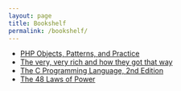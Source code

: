 ```yaml
---
layout: page
title: Bookshelf
permalink: /bookshelf/
---
```


* <a href="http://www.amazon.com/gp/product/1430260319/ref=as_li_tl?ie=UTF8&camp=1789&creative=9325&creativeASIN=1430260319&linkCode=as2&tag=kruno-20&linkId=LTSTOGM6GXM34RMB">PHP Objects, Patterns, and Practice</a><img src="http://ir-na.amazon-adsystem.com/e/ir?t=kruno-20&l=as2&o=1&a=1430260319" width="1" height="1" border="0" alt="" style="border:none !important; margin:0px !important;" />
* <a href="http://www.amazon.com/gp/product/B0006CH64K/ref=as_li_tl?ie=UTF8&camp=1789&creative=9325&creativeASIN=B0006CH64K&linkCode=as2&tag=kruno-20&linkId=VZNYYSXNWXVPDUUZ">The very, very rich and how they got that way</a><img src="http://ir-na.amazon-adsystem.com/e/ir?t=kruno-20&l=as2&o=1&a=B0006CH64K" width="1" height="1" border="0" alt="" style="border:none !important; margin:0px !important;" />
* <a href="http://www.amazon.com/gp/product/0131103628/ref=as_li_tl?ie=UTF8&camp=1789&creative=9325&creativeASIN=0131103628&linkCode=as2&tag=kruno-20&linkId=SAX4AQBX7ONED6QT">The C Programming Language, 2nd Edition</a><img src="http://ir-na.amazon-adsystem.com/e/ir?t=kruno-20&l=as2&o=1&a=0131103628" width="1" height="1" border="0" alt="" style="border:none !important; margin:0px !important;" />
* <a href="http://www.amazon.com/gp/product/0140280197/ref=as_li_tl?ie=UTF8&camp=1789&creative=9325&creativeASIN=0140280197&linkCode=as2&tag=kruno-20&linkId=FSUCZ7AXE3IYYL6N">The 48 Laws of Power</a><img src="http://ir-na.amazon-adsystem.com/e/ir?t=kruno-20&l=as2&o=1&a=0140280197" width="1" height="1" border="0" alt="" style="border:none !important; margin:0px !important;" />

